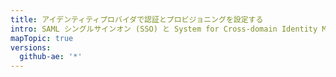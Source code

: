 ```yaml
---
title: アイデンティティプロバイダで認証とプロビジョニングを設定する
intro: SAML シングルサインオン (SSO) と System for Cross-domain Identity Management (SCIM) の両方をサポートするアイデンティティプロバイダ (IdP) を使用して、{% data variables.product.product_location %} の認証とユーザプロビジョニングを設定できます。
mapTopic: true
versions:
  github-ae: '*'
---
```


